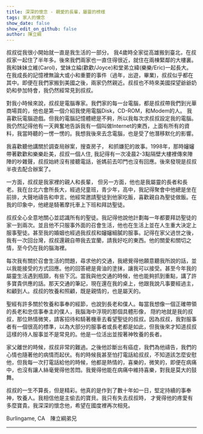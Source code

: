 ```yaml
---
title: 深深的懷念 - 親愛的長輩，屬靈的榜樣
tags: 家人的懐念
show_date: false
show_edit_on_github: false
author: 陳立綱
---
```


叔叔從我很小開始就一直是我生活的一部分。 我4歲時全家從高雄搬到臺北，在叔叔家一起住了半年多。後來我們兩家也一直住得很近，就住在兩棟緊鄰的大樓裏。我和妹妹立維(Carol)，堂妹立綸(歡歡/Joyce)和堂弟立緯(樂樂/Eric)一起長大。在我成長的記憶裡無論大或小和重要的事件（過年，出遊，畢業)，叔叔似乎都在其中。即便在我們家搬到美國之後，兩家仍然親近。叔叔也不時來美國探望爺爺奶奶和參加特會，我仍然經常見到叔叔。

對我小時候來說，叔叔是電腦專家。我們家的每一台電腦，都是叔叔帶我們到光華商場買的，他也是第一個介紹我使用電腦Disk，CD-ROM，和Modem的人。 我喜歡玩電腦遊戲。但我的電腦記憶體總是不夠，所以我每次求叔叔設定我的電腦。我仍然記得他有一天興奮地告訴我有一個叫做Internet的東西，上面有所有的資料，我當時聽的一愣一愣的。我想我後來去念電腦，也是受了他潛移默化的影響。

我喜歡聽他講關於調查局辦案，搜查房子， 和抓嫌犯的故事。1998年，那時嬸嬸帶著歡歡和樂樂赴美，叔叔一個人住, 我記得有一次凌晨2-3點隔壁大樓裡傳來陣陣的吵雜聲，叔叔始終沒有接聽電話，爸媽前去叩門也沒有回應。後來發現是叔叔半夜去配合辦案了。

一方面，叔叔是我家裡的親人和長輩， 但另一方面，他也是我屬靈的長者和長老。我在台北六會所長大，經過兒童班，青少年，高中，我記得聚會中他總是坐在前排，大聲地禱告和申言。他經常邀請聖徒到他家吃飯，喜歡親自為聖徒做飯。在我的印象中，他總是騎著摩托車上下班和拜訪聖徒。

叔叔全心全意地關心並認識所有的聖徒。我記得他說他計劃每一年都要拜訪聖徒的家一到兩次。並且他不只服事外面的召會生活，他也在生活上並在人生重大決定上服事聖徒。甚至我的婚姻也經過我叔叔和嬸嬸細膩的服事。記得在家父過世之後，我有一次回台灣，叔叔還親自帶我去宜蘭，請我好吃的東西。他的關愛和關切之情，至今仍在我的腦海裡。

每次我有關於召會生活的問題，尋求他的交通，我總覺得他願意聽我所說的話，並以我能接受的方式回應。他的回答總是膏油的塗抹，讓我可以接受。甚至今年我的屬靈生活遇到瓶頸，有些下沉。當我與他交通的時候，他也能夠抓到重點，講了許多寶貴供應的話。那天交通的筆記，現在還在我的桌上，他跟我說凡事要經過主，和顧到人。叔叔的牧養和照顧，既是親情的，也是屬天的。

聖經有許多關於牧養和事奉的經節，也說到長老和僕人。每當我想像一個正確帶領的長老和忠信事奉主的僕人，我腦海中浮現的那個具體形像， 隠約地就是我的叔叔，那位熱情微笑，請客招待和騎著機車去看望聖徒的叔叔。因為叔叔，我對服事者有一個很高的標準，以為大部分的服事者或長老都是如此，但我後來才知道叔叔這樣的待人服事並不是常見的。他是一位活出並按著神牧養的長者。

家父離世的時候，叔叔非常的難過。之後他診斷出有癌症，我們為他禱告，我們的心情也隨著他的病情而起伏。有的時候我甚至怕打電話給叔叔，不知道該怎麼安慰他，但我每一次打電話給他的時候，他都是熱情的，喜樂的，微笑的，即便在病痛中，也沒有讓人絲毫覺得他苦悶。我覺得他能在病痛中維持喜樂，對我是莫大的鼓舞。

叔叔的一生不算長，但是精彩。他真的是作到了數十年如一日，堅定持續的事奉神，牧養人。我相信他是主偷去的寶貝。我只有失去叔叔時， 才覺得他的疼愛有多麼寶貴。我深深的懷念他，希望在國度裡再次相見。

 Burlingame, CA　陳立綱弟兄

---
